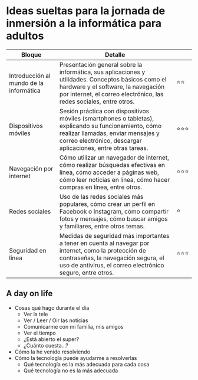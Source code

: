 # Ideas sueltas para la jornada de inmersión a la informática para adultos
|Bloque|Detalle||
-|-|-
Introducción al mundo de la informática|Presentación general sobre la informática, sus aplicaciones y utilidades. Conceptos básicos como el hardware y el software, la navegación por internet, el correo electrónico, las redes sociales, entre otros.|⭐⭐
Dispositivos móviles|Sesión práctica con dispositivos móviles (smartphones o tabletas), explicando su funcionamiento, cómo realizar llamadas, enviar mensajes y correo electrónico, descargar aplicaciones, entre otras tareas.|⭐⭐⭐
Navegación por internet|Cómo utilizar un navegador de internet, cómo realizar búsquedas efectivas en línea, cómo acceder a páginas web, cómo leer noticias en línea, cómo hacer compras en línea, entre otros.|⭐⭐⭐
Redes sociales|Uso de las redes sociales más populares, cómo crear un perfil en Facebook o Instagram, cómo compartir fotos y mensajes, cómo buscar amigos y familiares, entre otros temas.|⭐
Seguridad en línea|Medidas de seguridad más importantes a tener en cuenta al navegar por internet, como la protección de contraseñas, la navegación segura, el uso de antivirus, el correo electrónico seguro, entre otros.|⭐⭐⭐

## A day on life

- Cosas qué hago durante el día
  - Ver la tele
  - Ver / Leer / Oir las noticias
  - Comunicarme con mi familia, mis amigos
  - Ver el tiempo
  - ¿Está abierto el super?
  - ¿Cuánto cuesta...?
- Cómo la he venido resolviendo
- Cómo la tecnología puede ayudarme a resolverlas
  - Qué tecnología es la más adecuada para cada cosa
  - Qué tecnología no es la más adecuada
